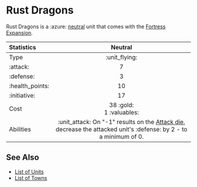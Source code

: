 # Rust Dragons

Rust Dragons is a :azure: [neutral](../towns/neutral.md) unit that comes with the [Fortress Expansion](../content.md).


| Statistics | Neutral |
| :--- | :---: |
| Type | :unit_flying: |
| :attack: | 7 |
| :defense: | 3 |
| :health_points: | 10 |
| :initiative: | 17 |
| Cost | 38 :gold:<br>1 :valuables: |
| Abilities | :unit_attack: On "-1" results on the [Attack die](../dice.md#attack-die), decrease the attacked unit's :defense: by 2 - to a minimum of 0. |


## See Also

- [List of Units](index.md)
- [List of Towns](../towns/index.md)
